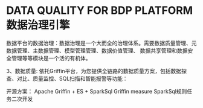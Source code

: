 # DATA QUALITY FOR BDP PLATFORM 数据治理引擎

数据平台的数据治理：数据治理是一个大而全的治理体系。需要数据质量管理、元数据管理、主数据管理、模型管理管理、数据价值管理、
数据共享管理和数据安全管理等等模块是一个活的有机体。

3、数据质量: 依托Griffin平台，为您提供全链路的数据质量方案，包括数据探查、对比、质量监控、SQL扫描和智能报警等功能：

开源方案： Apache Griffin + ES + SparkSql
Griffin measure SparkSql规则任务二次开发
